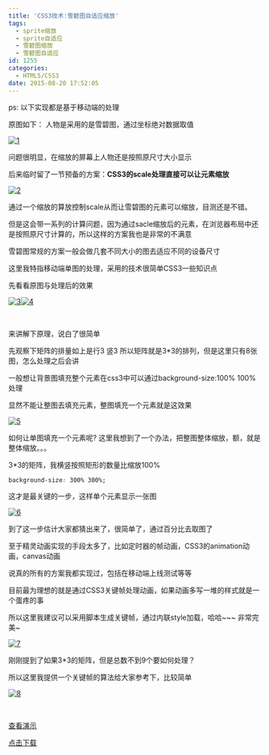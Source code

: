 ```yaml
---
title: 'CSS3技术:雪碧图自适应缩放'
tags:
  - sprite缩放
  - sprite自适应
  - 雪碧图缩放
  - 雪碧图自适应
id: 1255
categories:
  - HTML5/CSS3
date: 2015-08-20 17:52:05
---
```


ps: 以下实现都是基于移动端的处理

原图如下： 人物是采用的是雪碧图，通过坐标绝对数据取值

[![1](http://www.npm8.com/wp-content/uploads/2015/08/13.png)](http://www.npm8.com/wp-content/uploads/2015/08/13.png)

问题很明显，在缩放的屏幕上人物还是按照原尺寸大小显示

后来临时留了一节预备的方案：**CSS3的scale处理直接可以让元素缩放**

[![2](http://www.npm8.com/wp-content/uploads/2015/08/22.png)](http://www.npm8.com/wp-content/uploads/2015/08/22.png)

通过一个缩放的算放控制scale从而让雪碧图的元素可以缩放，目测还是不错。

但是这会带一系列的计算问题，因为通过sacle缩放后的元素，在浏览器布局中还是按照原尺寸计算的，所以这样的方案我也是非常的不满意

雪碧图常规的方案一般会做几套不同大小的图去适应不同的设备尺寸

这里我特指移动端单图的处理，采用的技术很简单CSS3一些知识点

先看看原图与处理后的效果

[![3](http://www.npm8.com/wp-content/uploads/2015/08/32.png)](http://www.npm8.com/wp-content/uploads/2015/08/32.png)[![4](http://www.npm8.com/wp-content/uploads/2015/08/4.gif)](http://www.npm8.com/wp-content/uploads/2015/08/4.gif)

&nbsp;

来讲解下原理，说白了很简单

先观察下矩阵的排量如上是行3 竖3 所以矩阵就是3*3的排列，但是这里只有8张图，怎么处理之后会讲

一般想让背景图填充整个元素在css3中可以通过background-size:100% 100%处理

显然不能让整图去填充元素，整图填充一个元素就是这效果

[![5](http://www.npm8.com/wp-content/uploads/2015/08/52.png)](http://www.npm8.com/wp-content/uploads/2015/08/52.png)

如何让单图填充一个元素呢? 这里我想到了一个办法，把整图整体缩放，额，就是整体缩放。。。

3*3的矩阵，我横竖按照矩形的数量比缩放100%
```css
background-size: 300% 300%;
```
这才是最关键的一步，这样单个元素显示一张图

[![6](http://www.npm8.com/wp-content/uploads/2015/08/62.png)](http://www.npm8.com/wp-content/uploads/2015/08/62.png)

到了这一步估计大家都猜出来了，很简单了，通过百分比去取图了

至于精灵动画实现的手段太多了，比如定时器的帧动画，CSS3的animation动画，canvas动画

说真的所有的方案我都实现过，包括在移动端上线测试等等

目前最为理想的就是通过CSS3关键帧处理动画，如果动画多写一堆的样式就是一个蛋疼的事

所以这里我建议可以采用脚本生成关键帧，通过内联style加载，哈哈~~~ 非常完美~

[![7](http://www.npm8.com/wp-content/uploads/2015/08/72.png)](http://www.npm8.com/wp-content/uploads/2015/08/72.png)

刚刚提到了如果3*3的矩阵，但是总数不到9个要如何处理？

所以这里我提供一个关键帧的算法给大家参考下，比较简单

[![8](http://www.npm8.com/wp-content/uploads/2015/08/82.png)](http://www.npm8.com/wp-content/uploads/2015/08/82.png)

&nbsp;

[查看演示](http://demo.grycheng.com/case/adaptive-sprite)

[点击下载](http://www.npm8.com/wp-content/uploads/2015/08/adaptive-sprite.zip)

&nbsp;